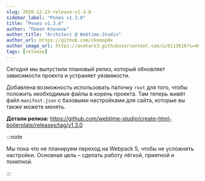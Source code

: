 ```yaml
---
slug: 2020-12-23-release-v1-3-0
sidebar_label: "Релиз v1.3.0"
title: "Релиз v1.3.0"
author: "Павел Клочков"
author_title: "Architect @ Webtime.Studio"
author_url: https://github.com/ckomop0x
author_image_url: https://avatars3.githubusercontent.com/u/6113616?s=400&v=4
tags: [release]
---
```


Сегодня мы выпустили плановый релиз, который обновляет зависимости проекта и устраняет уязвимости. <!--truncate-->

Добавлена возможность использовать папочку `root` для того, чтобы положить необходимые файлы в корень проекта. Там теперь живёт файл `manifest.json` с базовыми настройками для сайта, которые вы также можете менять.

**Детали релиза:** https://github.com/webtime-studio/create-html-boilerplate/releases/tag/v1.3.0

:::note

Мы пока что не планируем переход на Webpack 5, чтобы не усложнять настройки. Основная цель – сделать работу лёгкой, приятной и понятной.

:::

